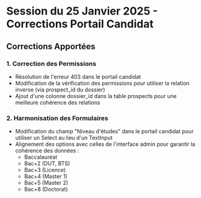 # Session du 25 Janvier 2025 - Corrections Portail Candidat

## Corrections Apportées

### 1. Correction des Permissions
- Résolution de l'erreur 403 dans le portail candidat
- Modification de la vérification des permissions pour utiliser la relation inverse (via prospect_id du dossier)
- Ajout d'une colonne dossier_id dans la table prospects pour une meilleure cohérence des relations

### 2. Harmonisation des Formulaires
- Modification du champ "Niveau d'études" dans le portail candidat pour utiliser un Select au lieu d'un TextInput
- Alignement des options avec celles de l'interface admin pour garantir la cohérence des données :
  - Baccalauréat
  - Bac+2 (DUT, BTS)
  - Bac+3 (Licence)
  - Bac+4 (Master 1)
  - Bac+5 (Master 2)
  - Bac+8 (Doctorat)
